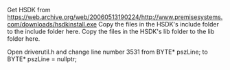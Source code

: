Get HSDK from https://web.archive.org/web/20060513190224/http://www.premisesystems.com/downloads/hsdkinstall.exe
Copy the files in the HSDK's include folder to the include folder here.
Copy the files in the HSDK's lib folder to the lib folder here.

Open driverutil.h and change line number 3531 from
		BYTE* pszLine;
to
		BYTE* pszLine = nullptr;
